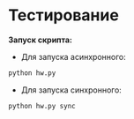 # Тестирование
**Запуск скрипта:**
- Для запуска асинхронного:
```bash
python hw.py
```
- Для запуска синхронного:
```bash
python hw.py sync
```
